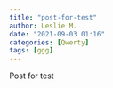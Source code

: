 ```yaml
---
title: "post-for-test"
author: Leslie M.
date: "2021-09-03 01:16"
categories: [Qwerty]
tags: [ggg]
---
```


Post for test
